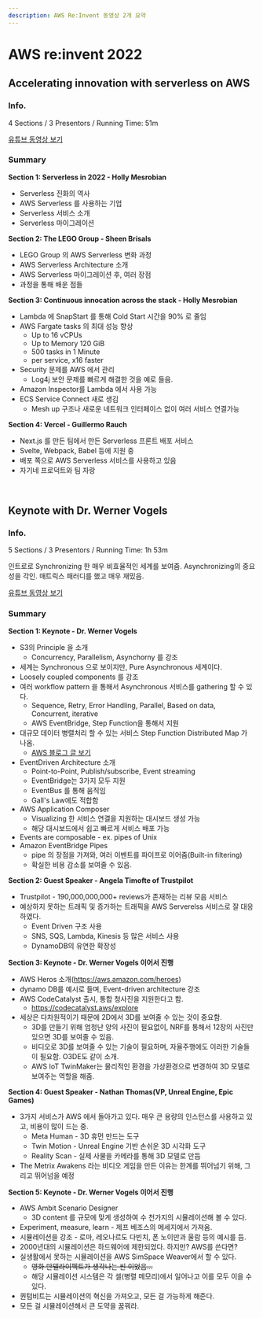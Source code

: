 ```yaml
---
description: AWS Re:Invent 동영상 2개 요약
---
```


# AWS re:invent 2022

## Accelerating innovation with serverless on AWS 

### Info.

4 Sections / 3 Presentors / Running Time: 51m

[유튜브 동영상 보기](https://www.youtube.com/watch?v=7bY-YH70h8g)

### Summary

**Section 1: Serverless in 2022 - Holly Mesrobian**

* Serverless 진화의 역사
* AWS Serverless 를 사용하는 기업
* Serverless 서비스 소개
* Serverless 마이그레이션

**Section 2: The LEGO Group - Sheen Brisals**

* LEGO Group 의 AWS Serverless 변화 과정
* AWS Serverless Architecture 소개
* AWS Serverless 마이그레이션 후, 여러 장점
* 과정을 통해 배운 점들

**Section 3: Continuous innocation across the stack - Holly Mesrobian**

* Lambda 에 SnapStart 를 통해 Cold Start 시간을 90% 로 줄임
* AWS Fargate tasks 의 최대 성능 향상
  * Up to 16 vCPUs
  * Up to Memory 120 GiB
  * 500 tasks in 1 Minute
  * per service, x16 faster
* Security 문제를 AWS 에서 관리
  * Log4j 보안 문제를 빠르게 해결한 것을 예로 들음.
* Amazon Inspector를 Lambda 에서 사용 가능
* ECS Service Connect 새로 생김
  * Mesh up 구조나 새로운 네트워크 인터페이스 없이 여러 서비스 연결가능

**Section 4: Vercel - Guillermo Rauch**

* Next.js 를 만든 팀에서 만든 Serverless 프론트 배포 서비스
* Svelte, Webpack, Babel 등에 지원 중
* 배포 쪽으로 AWS Serverless 서비스를 사용하고 있음
* 자기네 프로덕트와 팀 자랑

<br/>

## Keynote with Dr. Werner Vogels

### Info.

5 Sections / 3 Presentors / Running Time: 1h 53m

인트로로 Synchronizing 한 매우 비효율적인 세계를 보여줌. Asynchronizing의 중요성을 각인. 매트릭스 패러디를 했고 매우 재밌음.

[유튜브 동영상 보기](https://www.youtube.com/watch?v=RfvL_423a-I)

### Summary

**Section 1: Keynote - Dr. Werner Vogels**

* S3의 Principle 을 소개
  * Concurrency, Parallelism, Asynchorny 를 강조
* 세계는 Synchronous 으로 보이지만, Pure Asynchronous 세계이다.
* Loosely coupled components 를 강조
* 여러 workflow pattern 을 통해서 Asynchronous 서비스를 gathering 할 수 있다.
  * Sequence, Retry, Error Handling, Parallel, Based on data, Concurrent, iterative
  * AWS EventBridge, Step Function을 통해서 지원
* 대규모 데이터 병렬처리 할 수 있는 서비스 Step Function Distributed Map 가 나옴.
  * [AWS 블로그 글 보기](https://aws.amazon.com/ko/blogs/korea/step-functions-distributed-map-a-serverless-solution-for-large-scale-parallel-data-processing/)
* EventDriven Architecture 소개
  * Point-to-Point, Publish/subscribe, Event streaming
  * EventBridge는 3가지 모두 지원
  * EventBus 를 통해 움직임
  * Gall's Law에도 적합함
* AWS Application Composer
  * Visualizing 한 서비스 연결을 지원하는 대시보드 생성 가능
  * 해당 대시보드에서 쉽고 빠르게 서비스 배포 가능
* Events are composable - ex. pipes of Unix
* Amazon EventBridge Pipes
  * pipe 의 장점을 가져와, 여러 이벤트를 파이프로 이어줌(Built-in filtering)
  * 확실한 비용 감소를 보여줄 수 있음.

**Section 2: Guest Speaker - Angela Timofte of Trustpilot**

* Trustpilot - 190,000,000,000+ reviews가 존재하는 리뷰 모음 서비스
* 예상하지 못하는 트래픽 및 증가하는 트래픽을 AWS Serverelss 서비스로 잘 대응하였다.
  * Event Driven 구조 사용
  * SNS, SQS, Lambda, Kinesis 등 많은 서비스 사용
  * DynamoDB의 유연한 확장성

**Section 3: Keynote - Dr. Werner Vogels 이어서 진행**

* AWS Heros 소개(https://aws.amazon.com/heroes)
* dynamo DB를 예시로 들며, Event-driven architecture 강조
* AWS CodeCatalyst 출시, 통합 청사진을 지원한다고 함.
  * https://codecatalyst.aws/explore
* 세상은 다차원적이기 때문에 2D에서 3D를 보여줄 수 있는 것이 중요함.
  * 3D를 만들기 위해 엄청난 양의 사진이 필요없이, NRF를 통해서 12장의 사진만 있으면 3D를 보여줄 수 있음.
  * 비디오로 3D를 보여줄 수 있는 기술이 필요하며, 자율주행에도 이러한 기술들이 필요함. O3DE도 같이 소개.
  * AWS IoT TwinMaker는 물리적인 환경을 가상환경으로 변경하여 3D 모델로 보여주는 역할을 해줌.

**Section 4: Guest Speaker - Nathan Thomas(VP, Unreal Engine, Epic Games)**

* 3가지 서비스가 AWS 에서 돌아가고 있다. 매우 큰 용량의 인스턴스를 사용하고 있고, 비용이 많이 드는 중.
  * Meta Human - 3D 휴먼 만드는 도구
  * Twin Motion -  Unreal Engine 기반 손쉬운 3D 시각화 도구
  * Reality Scan - 실제 사물을 카메라를 통해 3D 모델로 만듬
* The Metrix Awakens 라는 비디오 게임을 만든 이유는 한계를 뛰어넘기 위해, 그리고 뛰어넘을 예정

**Section 5: Keynote - Dr. Werner Vogels 이어서 진행**

* AWS Ambit Scenario Designer
  * 3D content 를 규모에 맞게 생성하여 수 천가지의 시뮬레이션해 볼 수 있다.
* Experiment, measure, learn - 제프 베조스의 메세지에서 가져옴.
* 시뮬레이션을 강조 - 로마, 레오나르도 다빈치, 폰 노이만과 울람 등의 예시를 듬.
* 2000년대의 시뮬레이션은 하드웨어에 제한되었다. 하지만? AWS를 쓴다면?
* 실생활에서 못하는 시뮬레이션을  AWS SimSpace Weaver에서 할 수 있다.
  * ~~영화 만델라이펙트가 생각나는 씬 이었음...~~
  * 해당 시뮬레이션 시스템은 각 셀(병렬 메모리)에서 일어나고 이를 모두 이을 수 있다.
* 퀀텀비트는 시뮬레이션의 혁신을 가져오고, 모든 걸 가능하게 해준다.
* 모든 걸 시뮬레이션해서 큰 도약을 꿈꿔라.

<br/>
